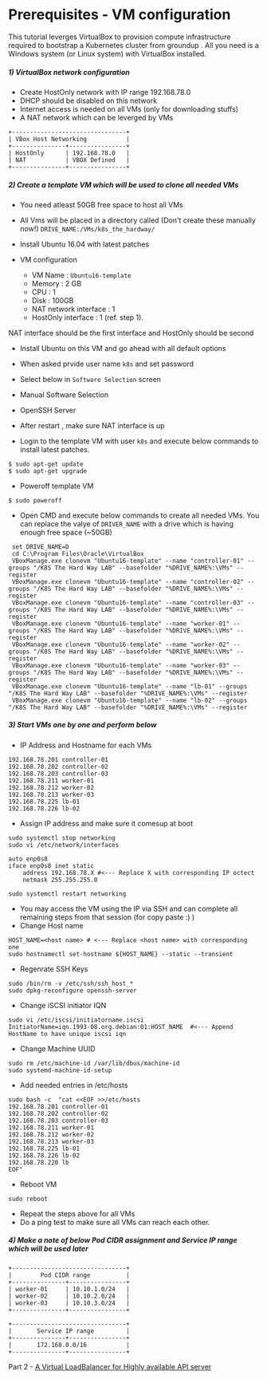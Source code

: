 # Prerequisites - VM configuration 

This tutorial leverges VirtualBox to provision compute infrastructure required to 
bootstrap a Kubernetes cluster from groundup . 
All you need is a Windows system (or Linux system) with VirtualBox installed.

##### 1) VirtualBox network configuration
- Create HostOnly network with IP range 192.168.78.0
- DHCP should be disabled on this network 
- Internet access is needed on all VMs (only for downloading stuffs)
- A NAT network which can be leverged by VMs 
```
+--------------------------------+
| VBox Host Networking           |
+---------------+----------------+
| HostOnly      | 192.168.78.0   |
| NAT           | VBOX Defined   |
+---------------+----------------+
```
##### 2) Create a template VM which will be used to clone all needed VMs 

- You need atleast 50GB free space to host all VMs
- All Vms will be placed in a directory called (Don't create these manually now!)
 `DRIVE_NAME:/VMs/k8s_the_hardway/`

- Install Ubuntu 16.04 with latest patches 
- VM configuration  
    - VM Name : `Ubuntu16-template`
    - Memory  : 2 GB 
    - CPU     : 1
    - Disk    : 100GB 
    - NAT network interface : 1 
    - HostOnly interface    : 1 (ref. step 1).	
    
NAT interface should be the first interface and HostOnly should be second

- Install Ubuntu on this VM and go ahead with all default options
 - When asked prvide user name `k8s` and set password 
 - Select below in `Software Selection` screen 
  - Manual Software Selection
  - OpenSSH Server
  
- After restart , make sure NAT interface is up 
- Login to the template VM with user `k8s` and execute below commands to install latest patches.
```
$ sudo apt-get update 
$ sudo apt-get upgrade 
```
- Poweroff template VM
```
$ sudo poweroff
```
- Open CMD and execute below commands to create all needed VMs.
  You can replace the valye of `DRIVER_NAME` with a drive which is having enough free space (~50GB)
```
 set DRIVE_NAME=D
 cd C:\Program Files\Oracle\VirtualBox
 VBoxManage.exe clonevm "Ubuntu16-template" --name "controller-01" --groups "/K8S The Hard Way LAB" --basefolder "%DRIVE_NAME%:\VMs" --register
 VBoxManage.exe clonevm "Ubuntu16-template" --name "controller-02" --groups "/K8S The Hard Way LAB" --basefolder "%DRIVE_NAME%:\VMs" --register  
 VBoxManage.exe clonevm "Ubuntu16-template" --name "controller-03" --groups "/K8S The Hard Way LAB" --basefolder "%DRIVE_NAME%:\VMs" --register
 VBoxManage.exe clonevm "Ubuntu16-template" --name "worker-01" --groups "/K8S The Hard Way LAB" --basefolder "%DRIVE_NAME%:\VMs" --register
 VBoxManage.exe clonevm "Ubuntu16-template" --name "worker-02" --groups "/K8S The Hard Way LAB" --basefolder "%DRIVE_NAME%:\VMs" --register
 VBoxManage.exe clonevm "Ubuntu16-template" --name "worker-03" --groups "/K8S The Hard Way LAB" --basefolder "%DRIVE_NAME%:\VMs" --register
 VBoxManage.exe clonevm "Ubuntu16-template" --name "lb-01" --groups "/K8S The Hard Way LAB" --basefolder "%DRIVE_NAME%:\VMs" --register
 VBoxManage.exe clonevm "Ubuntu16-template" --name "lb-02" --groups "/K8S The Hard Way LAB" --basefolder "%DRIVE_NAME%:\VMs" --register
```
##### 3) Start VMs one by one and perform below 
- IP Address and Hostname for each VMs 
```
192.168.78.201 controller-01
192.168.78.202 controller-02
192.168.78.203 controller-03
192.168.78.211 worker-01
192.168.78.212 worker-02
192.168.78.213 worker-03
192.168.78.225 lb-01
192.168.78.226 lb-02
```
- Assign IP address and make sure it comesup at boot 
```
sudo systemctl stop networking
sudo vi /etc/network/interfaces

auto enp0s8
iface enp0s8 inet static
    address 192.168.78.X #<--- Replace X with corresponding IP octect
    netmask 255.255.255.0

sudo systemctl restart networking
```
- You may access the VM using the IP via SSH and can complete all remaining steps from that session (for copy paste :) )
- Change Host name 
```
HOST_NAME=<host name> # <--- Replace <host name> with corresponding one
sudo hostnamectl set-hostname ${HOST_NAME} --static --transient 
```
- Regenrate SSH Keys 
```
sudo /bin/rm -v /etc/ssh/ssh_host_*
sudo dpkg-reconfigure openssh-server
```
- Change iSCSI initiator IQN
```
sudo vi /etc/iscsi/initiatorname.iscsi 
InitiatorName=iqn.1993-08.org.debian:01:HOST_NAME  #<--- Append HostName to have unique iscsi iqn 
```  
- Change Machine UUID 
```
sudo rm /etc/machine-id /var/lib/dbus/machine-id
sudo systemd-machine-id-setup
```
- Add needed entries in /etc/hosts 
```
sudo bash -c  "cat <<EOF >>/etc/hosts
192.168.78.201 controller-01
192.168.78.202 controller-02
192.168.78.203 controller-03
192.168.78.211 worker-01
192.168.78.212 worker-02
192.168.78.213 worker-03
192.168.78.225 lb-01
192.168.78.226 lb-02
192.168.78.220 lb
EOF"
```
- Reboot VM 
```
sudo reboot
```
- Repeat the steps above for all VMs 
- Do a ping test to make sure all VMs can reach each other.

##### 4) Make a note of below Pod CIDR assignment and Service IP range which will be used later 
```
+--------------------------------+
|        Pod CIDR range          |
+---------------+----------------+
| worker-01     | 10.10.1.0/24   |
| worker-02     | 10.10.2.0/24   |
| worker-03     | 10.10.3.0/24   |
+---------------+----------------+

+--------------------------------+
|       Service IP range         |
+---------------+----------------+
|       172.168.0.0/16           |
+---------------+----------------+
```

Part 2 - [A Virtual LoadBalancer for Highly available API server](02.Prerequisites-HA-LB-Configuration.md)
